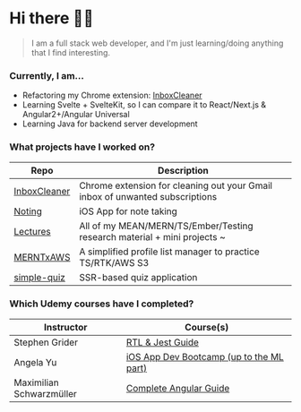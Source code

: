 # Hi there 👋🫨

> I am a full stack web developer, and I'm just learning/doing anything that I find interesting.

### Currently, I am...
- Refactoring my Chrome extension: [InboxCleaner](https://github.com/ehuang47/InboxCleaner)
- Learning Svelte + SvelteKit, so I can compare it to React/Next.js & Angular2+/Angular Universal
- Learning Java for backend server development

### What projects have I worked on?
| Repo | Description |
| ---| ---|
| [InboxCleaner](https://github.com/ehuang47/InboxCleaner) | Chrome extension for cleaning out your Gmail inbox of unwanted subscriptions |
| [Noting](https://github.com/ehuang47/Noting) | iOS App for note taking |
| [Lectures](https://github.com/ehuang47/Lectures) | All of my MEAN/MERN/TS/Ember/Testing research material + mini projects ~ |
| [MERNTxAWS](https://github.com/ehuang47/MERNTxAWS) | A simplified profile list manager to practice TS/RTK/AWS S3 | 
| [simple-quiz](https://github.com/ehuang47/simple-quiz) | SSR-based quiz application |

### Which Udemy courses have I completed?
| Instructor | Course(s) |
| ---| ---|
| Stephen Grider | [RTL & Jest Guide](https://www.udemy.com/course/react-testing-library-and-jest/) |
| Angela Yu | [iOS App Dev Bootcamp (up to the ML part)](https://www.udemy.com/course/ios-13-app-development-bootcamp/) |
| Maximilian Schwarzmüller | [Complete Angular Guide](https://www.udemy.com/course/the-complete-guide-to-angular-2/) |

<!--
i'm going to pin any current projects, and link the other repos in a table, generally describing what they're for (a ___ app, trying to learn this tech stack)

**ehuang47/ehuang47** is a ✨ _special_ ✨ repository because its `README.md` (this file) appears on your GitHub profile.

Here are some ideas to get you started:

- 🔭 I’m currently working on ...
- 🌱 I’m currently learning ...
- 👯 I’m looking to collaborate on ...
- 🤔 I’m looking for help with ...
- 💬 Ask me about ...
- 📫 How to reach me: ...
- 😄 Pronouns: ...
- ⚡ Fun fact: ...

- Tools that I've used/ my skillset
- frontend, backend, other
-->
